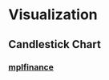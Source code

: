 # Visualization
## Candlestick Chart 
### [mplfinance](https://github.com/hsiangjenli/Visualization/blob/main/mplfinance_turtorial.ipynb)
